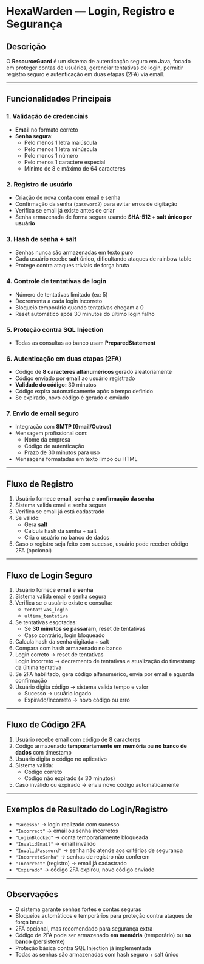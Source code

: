 # HexaWarden — Login, Registro e Segurança

## Descrição
O **ResourceGuard** é um sistema de autenticação seguro em Java, focado em proteger contas de usuários, gerenciar tentativas de login, permitir registro seguro e autenticação em duas etapas (2FA) via email.

---

## Funcionalidades Principais

### 1. Validação de credenciais
- **Email** no formato correto  
- **Senha segura**:
  - Pelo menos 1 letra maiúscula  
  - Pelo menos 1 letra minúscula  
  - Pelo menos 1 número  
  - Pelo menos 1 caractere especial  
  - Mínimo de 8 e máximo de 64 caracteres  

### 2. Registro de usuário
- Criação de nova conta com email e senha  
- Confirmação da senha (`password2`) para evitar erros de digitação  
- Verifica se email já existe antes de criar  
- Senha armazenada de forma segura usando **SHA-512 + salt único por usuário**  

### 3. Hash de senha + salt
- Senhas nunca são armazenadas em texto puro  
- Cada usuário recebe **salt** único, dificultando ataques de rainbow table  
- Protege contra ataques triviais de força bruta  

### 4. Controle de tentativas de login
- Número de tentativas limitado (ex: 5)  
- Decrementa a cada login incorreto  
- Bloqueio temporário quando tentativas chegam a 0  
- Reset automático após 30 minutos do último login falho  

### 5. Proteção contra SQL Injection
- Todas as consultas ao banco usam **PreparedStatement**  

### 6. Autenticação em duas etapas (2FA)
- Código de **8 caracteres alfanuméricos** gerado aleatoriamente  
- Código enviado por **email** ao usuário registrado  
- **Validade do código:** 30 minutos  
- Código expira automaticamente após o tempo definido  
- Se expirado, novo código é gerado e enviado  

### 7. Envio de email seguro
- Integração com **SMTP (Gmail/Outros)**  
- Mensagem profissional com:
  - Nome da empresa  
  - Código de autenticação  
  - Prazo de 30 minutos para uso  
- Mensagens formatadas em texto limpo ou HTML  

---

## Fluxo de Registro

1. Usuário fornece **email**, **senha** e **confirmação da senha**  
2. Sistema valida email e senha segura  
3. Verifica se email já está cadastrado  
4. Se válido:
   - Gera **salt**
   - Calcula hash da senha + salt
   - Cria o usuário no banco de dados  
5. Caso o registro seja feito com sucesso, usuário pode receber código 2FA (opcional)  

---

## Fluxo de Login Seguro

1. Usuário fornece **email** e **senha**  
2. Sistema valida email e senha segura  
3. Verifica se o usuário existe e consulta:
   - `tentativas_login`
   - `ultima_tentativa`
4. Se tentativas esgotadas:
   - Se **30 minutos se passaram**, reset de tentativas  
   - Caso contrário, login bloqueado  
5. Calcula hash da senha digitada + salt  
6. Compara com hash armazenado no banco  
7. Login correto → reset de tentativas  
   Login incorreto → decremento de tentativas e atualização do timestamp da última tentativa  
8. Se 2FA habilitado, gera código alfanumérico, envia por email e aguarda confirmação  
9. Usuário digita código → sistema valida tempo e valor  
   - Sucesso → usuário logado  
   - Expirado/Incorreto → novo código ou erro  

---

## Fluxo de Código 2FA

1. Usuário recebe email com código de 8 caracteres  
2. Código armazenado **temporariamente em memória** ou **no banco de dados** com timestamp  
3. Usuário digita o código no aplicativo  
4. Sistema valida:
   - Código correto  
   - Código não expirado (≤ 30 minutos)  
5. Caso inválido ou expirado → envia novo código automaticamente  

---

## Exemplos de Resultado do Login/Registro

- `"Sucesso"` → login realizado com sucesso  
- `"Incorrect"` → email ou senha incorretos  
- `"LoginBlocked"` → conta temporariamente bloqueada  
- `"InvalidEmail"` → email inválido  
- `"InvalidPassword"` → senha não atende aos critérios de segurança  
- `"IncorretoSenha"` → senhas de registro não conferem  
- `"Incorrect"` (registro) → email já cadastrado  
- `"Expirado"` → código 2FA expirou, novo código enviado  

---

## Observações
- O sistema garante senhas fortes e contas seguras  
- Bloqueios automáticos e temporários para proteção contra ataques de força bruta  
- 2FA opcional, mas recomendado para segurança extra  
- Código de 2FA pode ser armazenado **em memória** (temporário) ou **no banco** (persistente)  
- Proteção básica contra SQL Injection já implementada  
- Todas as senhas são armazenadas com hash seguro + salt único  

